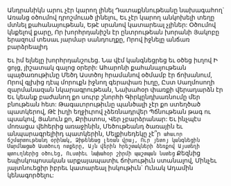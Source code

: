 
Անդրանիկն արու չէր կարող լինել
Դատաքննութեանը նախագահող`
Առանց օծումով դրոշմուած լինելու,
Եւ չէր կարող անկոխելի տեղը մտնել
քահանայութեան,
Եթէ սրանով կատարեալ չլիներ:
Օծումով կնքելով քարը,
Որ խորհրդանիշն էր ընտրութեան խորանի
Յակոբը երազում տեսաւ յարմար սանդուղքը,
Որով իջնելը անճառ բարձրեալիդ


Եւ իմ ելնելը խորհրդանշուեց.
Նա վէմ կանգնեցրեց եւ օծեց իւղով
Ի ցոյց, յիշատակ գալոց օրերի:
Ահարոնի քահանայութեան պայծառութիւնը
Մեծդ Աստծոյ հրամանով օծմամբ էր ճոխանում,
Որով գլխից դէպ մորուքն իջնող գերափառ իւղը,
Ըստ Սաղմոսողի զարմանազան
նկարագրութեան,
Նախահօր փառքի վերադարձն էր
Եւ կեանք բաժանող քո սուրբ շնորհի
Գիրկընդխառնումը մեր բնութեան հետ:
Թագաւորութիւնը պանծալի չէր քո ստեղծած
պատկերով,
Թէ իւղի եղջիւրով չձեռնադրվեր
Պճնութեան թագ ու պսակով,
Յանուն քո, Քրիստոս,
Վեր չբարձրանար:
Եւ ինչպէս մոռացա վեհերից առաջինին,
Մեծութեանդ ծառային եւ անպարագրելիիդ
պատկերին,
Մելքիսեդեկը չէ՞ր` ահաւոր ճշմարտութեանդ
օրինակ,
Ձիթենեաց լեռան վրայ,
Ուր յետոյ կանգնեցին
Մարմնացած Աստծուդ ոտքերը,
Այն վերին հրեշտակների ձեռքով
Այստեղի պտուղներից օծուեց,
Ուստիեւ նախահօր շիրմի պաշտպան նստեց`
Քեզնից եպիսկոպոսական արքայապատիւ
ճոխութիւն ստանալով,
Մինչեւ յայտնուեցիր իբրեւ կատարեալ իսկութիւն`
Ունակ Ադամին կենագործելու:

